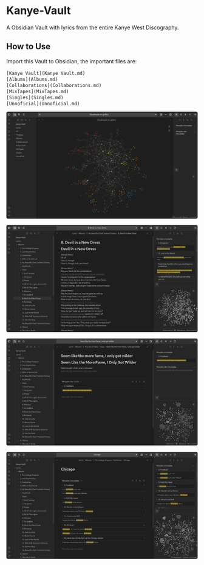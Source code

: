 # Kanye-Vault

A Obsidian Vault with lyrics from the entire Kanye West Discography.

## How to Use

Import this Vault to Obsidian, the important files are:

	[Kanye Vault](Kanye Vault.md)  
	[Albums](Albums.md)  
	[Collaborations](Collaborations.md)  
	[MixTapes](MixTapes.md)  
	[Singles](Singles.md)  
	[Unnoficial](Unnoficial.md)  

![Graph](scr/1Graph.png)

![Lyrics](scr/2lyrics.png)

![Quote](scr/3quote.png)

![KeyWord](scr/4keyword.png)
